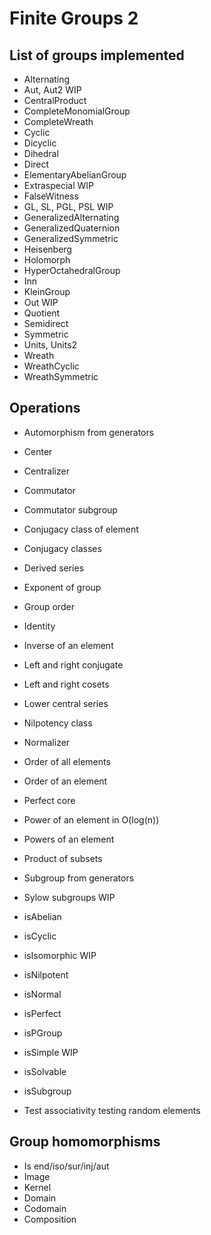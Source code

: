 # Finite Groups 2

## List of groups implemented

- Alternating
- Aut, Aut2				WIP
- CentralProduct
- CompleteMonomialGroup
- CompleteWreath
- Cyclic
- Dicyclic
- Dihedral
- Direct
- ElementaryAbelianGroup
- Extraspecial			WIP
- FalseWitness
- GL, SL, PGL, PSL			WIP
- GeneralizedAlternating
- GeneralizedQuaternion
- GeneralizedSymmetric
- Heisenberg
- Holomorph
- HyperOctahedralGroup
- Inn
- KleinGroup
- Out				WIP
- Quotient
- Semidirect
- Symmetric
- Units, Units2
- Wreath
- WreathCyclic
- WreathSymmetric

## Operations

- Automorphism from generators
- Center
- Centralizer
- Commutator
- Commutator subgroup
- Conjugacy class of element
- Conjugacy classes
- Derived series
- Exponent of group
- Group order
- Identity
- Inverse of an element
- Left and right conjugate
- Left and right cosets
- Lower central series
- Nilpotency class
- Normalizer
- Order of all elements
- Order of an element
- Perfect core
- Power of an element in O(log(n))
- Powers of an element
- Product of subsets
- Subgroup from generators
- Sylow subgroups			WIP

- isAbelian
- isCyclic
- isIsomorphic			WIP
- isNilpotent
- isNormal
- isPerfect
- isPGroup
- isSimple				WIP
- isSolvable
- isSubgroup

- Test associativity testing random elements

## Group homomorphisms

- Is end/iso/sur/inj/aut
- Image
- Kernel
- Domain
- Codomain
- Composition
